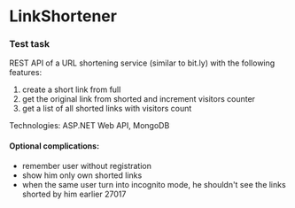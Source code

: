 # LinkShortener

### Test task

REST API of a URL shortening service (similar to bit.ly) with the following features:
1) create a short link from full
2) get the original link from shorted and increment visitors counter
3) get a list of all shorted links with visitors count
 
Technologies: ASP.NET Web API, MongoDB
 
#### Optional complications:
* remember user without registration
* show him only own shorted links
* when the same user turn into incognito mode, he shouldn't see the links shorted by him earlier
27017